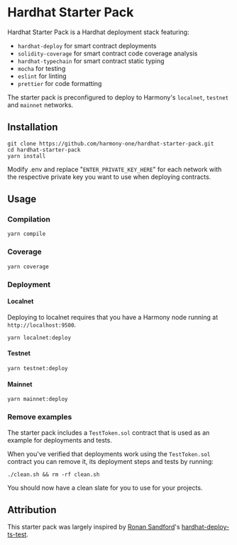# Hardhat Starter Pack

Hardhat Starter Pack is a Hardhat deployment stack featuring:

- `hardhat-deploy` for smart contract deployments
- `solidity-coverage` for smart contract code coverage analysis
- `hardhat-typechain` for smart contract static typing
- `mocha` for testing
- `eslint` for linting
- `prettier` for code formatting

The starter pack is preconfigured to deploy to Harmony's `localnet`, `testnet` and `mainnet` networks.

## Installation

```
git clone https://github.com/harmony-one/hardhat-starter-pack.git
cd hardhat-starter-pack
yarn install
```

Modify .env and replace "`ENTER_PRIVATE_KEY_HERE`" for each network with the respective private key you want to use when deploying contracts.

## Usage

### Compilation

```
yarn compile
```

### Coverage

```
yarn coverage
```

### Deployment

#### Localnet

Deploying to localnet requires that you have a Harmony node running at `http://localhost:9500`.

```
yarn localnet:deploy
```

#### Testnet

```
yarn testnet:deploy
```

#### Mainnet

```
yarn mainnet:deploy
```

### Remove examples

The starter pack includes a `TestToken.sol` contract that is used as an example for deployments and tests.

When you've verified that deployments work using the `TestToken.sol` contract you can remove it, its deployment steps and tests by running:

```
./clean.sh && rm -rf clean.sh
```

You should now have a clean slate for you to use for your projects.

## Attribution

This starter pack was largely inspired by [Ronan Sandford](https://twitter.com/wighawag)'s [hardhat-deploy-ts-test](https://github.com/wighawag/hardhat-deploy-ts-test).

